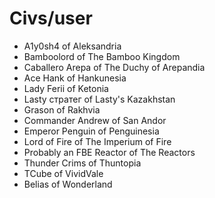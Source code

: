 # Civs/user

- A1y0sh4 of Aleksandria
- Bamboolord of The Bamboo Kingdom
- Caballero Arepa of The Duchy of Arepandia
- Ace Hank of Hankunesia
- Lady Ferii of Ketonia
- Lasty стратег of Lasty's Kazakhstan
- Grason of Rakhvia
- Commander Andrew of San Andor
- Emperor Penguin of Penguinesia
- Lord of Fire of The Imperium of Fire
- Probably an FBE Reactor of The Reactors
- Thunder Crims of Thuntopia
- TCube of VividVale
- Belias of Wonderland

